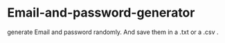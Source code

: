 # Email-and-password-generator
generate Email and password randomly.
And save them in a .txt or a .csv .  
